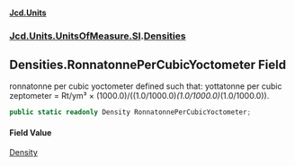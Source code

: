 #### [Jcd.Units](index 'index')
### [Jcd.Units.UnitsOfMeasure.SI](Jcd.Units.UnitsOfMeasure.SI 'Jcd.Units.UnitsOfMeasure.SI').[Densities](Densities 'Jcd.Units.UnitsOfMeasure.SI.Densities')

## Densities.RonnatonnePerCubicYoctometer Field

ronnatonne per cubic yoctometer defined such that: yottatonne per cubic zeptometer = Rt/ym³ ×
(1000.0)/((1.0/1000.0)*(1.0/1000.0)*(1.0/1000.0)).

```csharp
public static readonly Density RonnatonnePerCubicYoctometer;
```

#### Field Value
[Density](Density 'Jcd.Units.UnitTypes.Density')